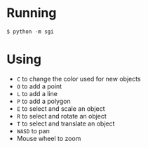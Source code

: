 # Running
```
$ python -m sgi
```

# Using
- `C` to change the color used for new objects
- `O` to add a point
- `L` to add a line
- `P` to add a polygon
- `E` to select and scale an object
- `R` to select and rotate an object
- `T` to select and translate an object
- `WASD` to pan
- Mouse wheel to zoom
